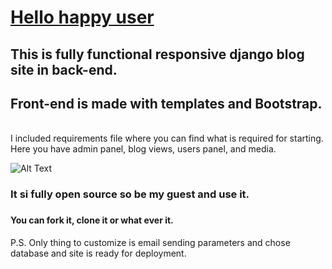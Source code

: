 <h1><u>Hello happy user</u></h1>  
<h2>This is fully functional responsive django blog site in back-end.</h2>
<h2>Front-end is made with templates and Bootstrap.</h2>
<br>
I included requirements file where you can find what is required for starting.
<br>
Here you have admin panel, blog views, users panel, and media.    
<br>

![Alt Text](https://media.giphy.com/media/9D3vAeZYoJr4YAYGRC/giphy.gif)

<h3>It si fully open source so be my guest and use it.<h3>
<h4>You can fork it, clone it or what ever it.</h4>
P.S. Only thing to customize is email sending parameters and chose database and site is ready for deployment.